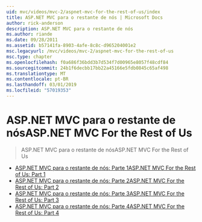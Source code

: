 ```yaml
---
uid: mvc/videos/mvc-2/aspnet-mvc-for-the-rest-of-us/index
title: ASP.NET MVC para o restante de nós | Microsoft Docs
author: rick-anderson
description: ASP.NET MVC para o restante de nós
ms.author: riande
ms.date: 09/28/2011
ms.assetid: b57141fa-8903-4afe-8c8c-d965204001e2
msc.legacyurl: /mvc/videos/mvc-2/aspnet-mvc-for-the-rest-of-us
msc.type: chapter
ms.openlocfilehash: f0a686f36bdd3b7d534f7d00965e8057f48cdf84
ms.sourcegitcommit: 24b1f6decbb17bb22a45166e5fdb0845c65af498
ms.translationtype: MT
ms.contentlocale: pt-BR
ms.lasthandoff: 03/01/2019
ms.locfileid: "57019353"
---
```

<a name="aspnet-mvc-for-the-rest-of-us"></a><span data-ttu-id="b2e86-103">ASP.NET MVC para o restante de nós</span><span class="sxs-lookup"><span data-stu-id="b2e86-103">ASP.NET MVC For the Rest of Us</span></span>
====================
> <span data-ttu-id="b2e86-104">ASP.NET MVC para o restante de nós</span><span class="sxs-lookup"><span data-stu-id="b2e86-104">ASP.NET MVC For the Rest of Us</span></span>


- [<span data-ttu-id="b2e86-105">ASP.NET MVC para o restante de nós: Parte 1</span><span class="sxs-lookup"><span data-stu-id="b2e86-105">ASP.NET MVC For the Rest of Us: Part 1</span></span>](aspnet-mvc-for-the-rest-of-us-part-1.md)
- [<span data-ttu-id="b2e86-106">ASP.NET MVC para o restante de nós: Parte 2</span><span class="sxs-lookup"><span data-stu-id="b2e86-106">ASP.NET MVC For the Rest of Us: Part 2</span></span>](aspnet-mvc-for-the-rest-of-us-part-2.md)
- [<span data-ttu-id="b2e86-107">ASP.NET MVC para o restante de nós: Parte 3</span><span class="sxs-lookup"><span data-stu-id="b2e86-107">ASP.NET MVC For the Rest of Us: Part 3</span></span>](aspnet-mvc-for-the-rest-of-us-part-3.md)
- [<span data-ttu-id="b2e86-108">ASP.NET MVC para o restante de nós: Parte 4</span><span class="sxs-lookup"><span data-stu-id="b2e86-108">ASP.NET MVC For the Rest of Us: Part 4</span></span>](aspnet-mvc-for-the-rest-of-us-part-4.md)
